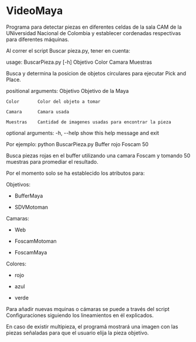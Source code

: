 # VideoMaya
Programa para detectar piezas en diferentes celdas de la sala CAM de la UNiversidad Nacional de Colombia y establecer cordenadas respectivas para diferentes máquinas.

Al correr el script Buscar pieza.py, tener en cuenta:

  usage: BuscarPieza.py [-h] Objetivo Color Camara Muestras

  Busca y determina la posicion de objetos circulares para ejecutar Pick and
  Place.

  positional arguments:
    Objetivo    Objetivo de la Maya

    Color       Color del objeto a tomar
    
    Camara      Camara usada
    
    Muestras    Cantidad de imagenes usadas para encontrar la pieza
  
  optional arguments:
   -h, --help  show this help message and exit

Por ejemplo:
python BuscarPieza.py Buffer rojo Foscam 50

Busca piezas rojas en el buffer utilizando una camara Foscam y tomando 50 muestras para promediar el resultado. 

Por el momento solo se ha establecido los atributos para:

  Objetivos:
  
  - BufferMaya
  
  - SDVMotoman
  
  Camaras:
  
  - Web
  
  - FoscamMotoman
  
  - FoscamMaya
  
  Colores:
  
  - rojo
  
  - azul
  
  - verde

  
  

Para añadir nuevas mquinas o cámaras se puede a través del script Configuraciones siguiendo los lineamientos en él explicados.

En caso de existir multipieza, el programá mostrará una imagen con las piezas señaladas para que el usuario elija la pieza objetivo.
